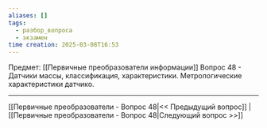```yaml
---
aliases: []
tags:
  - разбор_вопроса
  - экзамен
time creation: 2025-03-08T16:53
---
```

Предмет: [[Первичные преобразователи информации]]
Вопрос 48 - Датчики массы, классификация, характеристики. Метрологические характеристики датчико.



---
[[Первичные преобразователи - Вопрос 48|<< Предыдущий вопрос]] | [[Первичные преобразователи - Вопрос 48|Следующий вопрос >>]]